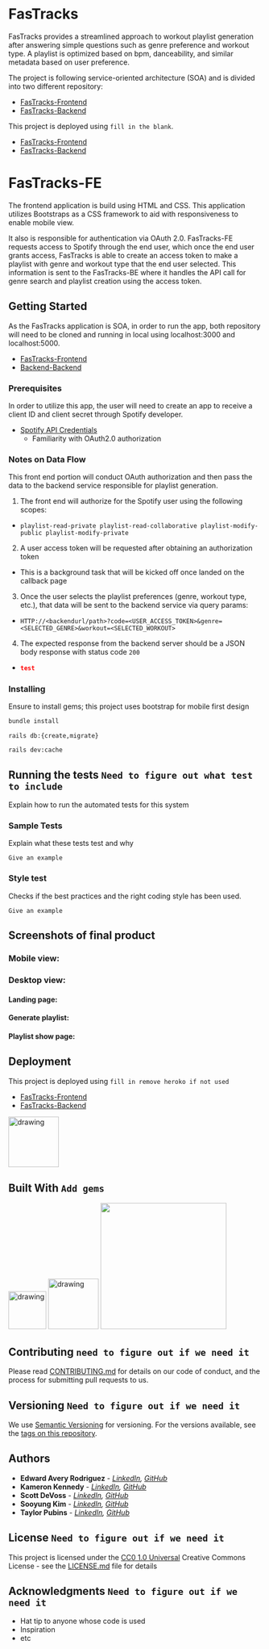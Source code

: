 # FasTracks 
FasTracks provides a streamlined approach to workout playlist generation after answering simple questions such as genre preference and workout type.  A playlist is optimized based on bpm, danceability, and similar metadata based on user preference.

The project is following service-oriented architecture (SOA) and is divided into two different repository:
  - [FasTracks-Frontend](https://github.com/FasTracks/FasTracks-FE)
  - [FasTracks-Backend](https://github.com/FasTracks/FasTracks-BE)

This project is deployed using `fill in the blank`. 
  - [FasTracks-Frontend]()
  - [FasTracks-Backend]()

# FasTracks-FE

The frontend application is build using HTML and CSS. This application utilizes Bootstraps as a CSS framework to aid with responsiveness to enable mobile view.  

It also is responsible for authentication via OAuth 2.0. FasTracks-FE requests access to Spotify through the end user, which once the end user grants access, FasTracks is able to create an access token to make a playlist with genre and workout type that the end user selected.  This information is sent to the FasTracks-BE where it handles the API call for genre search and playlist creation using the access token.

## Getting Started

As the FasTracks application is SOA, in order to run the app, both repository will need to be cloned and running in local using localhost:3000 and localhost:5000.

  - [FasTracks-Frontend](https://github.com/FasTracks/FasTracks-FE)
  - [Backend-Backend](https://github.com/FasTracks/FasTracks-BE)

### Prerequisites

In order to utilize this app, the user will need to create an app to receive a client ID and client secret through Spotify developer.

  - [Spotify API Credentials](https://developer.spotify.com/documentation/web-api/concepts/apps)
    - Familiarity with OAuth2.0 authorization

### Notes on Data Flow
This front end portion will conduct OAuth authorization and then pass the data to the backend service responsible for playlist generation.

1.  The front end will authorize for the Spotify user using the following scopes:
   - `playlist-read-private playlist-read-collaborative playlist-modify-public playlist-modify-private`
2.  A user access token will be requested after obtaining an authorization token
   -  This is a background task that will be kicked off once landed on the callback page
3.  Once the user selects the playlist preferences (genre, workout type, etc.), that data will be sent to the backend service via query params:
   -  `HTTP://<backendurl/path>?code=<USER_ACCESS_TOKEN>&genre=<SELECTED_GENRE>&workout=<SELECTED_WORKOUT>`
4.  The expected response from the backend server should be a JSON body response with status code `200`
   -  ```json
      test
      ```

### Installing

Ensure to install gems; this project uses bootstrap for mobile first design

```ruby
bundle install
```
```
rails db:{create,migrate}
```
```
rails dev:cache
```
## Running the tests `Need to figure out what test to include`

Explain how to run the automated tests for this system

### Sample Tests

Explain what these tests test and why

    Give an example

### Style test

Checks if the best practices and the right coding style has been used.

    Give an example

## Screenshots of final product
### Mobile view:


### Desktop view:
#### Landing page:


#### Generate playlist:


#### Playlist show page:


## Deployment

This project is deployed using `fill in remove heroko if not used`<br >
  - [FasTracks-Frontend]()
  - [FasTracks-Backend]()
  
<img src="https://logowik.com/content/uploads/images/heroku8748.jpg" alt="drawing" width="100"/>

## Built With `Add gems`

<img src="https://mikewilliamson.files.wordpress.com/2010/05/rails_on_ruby.jpg" alt="drawing" width="75"/>
<img src="https://codekitapp.com/images/help/free-bootstrap-icon@2x.png" alt="drawing" width="100"/>
<img src="https://storage.googleapis.com/pr-newsroom-wp/1/2018/11/Spotify_Logo_CMYK_Green.png" width="250"/>

## Contributing `need to figure out if we need it`

Please read [CONTRIBUTING.md](CONTRIBUTING.md) for details on our code
of conduct, and the process for submitting pull requests to us.

## Versioning `Need to figure out if we need it`

We use [Semantic Versioning](http://semver.org/) for versioning. For the versions
available, see the [tags on this
repository](https://github.com/PurpleBooth/a-good-readme-template/tags).

## Authors

  - **Edward Avery Rodriguez** - *[LinkedIn](https://www.linkedin.com/in/edward-avery-rodriguez/), [GitHub](https://github.com/TheAveryRodriguez)* 
  - **Kameron Kennedy** - *[LinkedIn](https://www.linkedin.com/in/kameron-kennedy-pe/), [GitHub](https://github.com/kameronk92)* 
  - **Scott DeVoss** - *[LinkedIn](https://www.linkedin.com/in/scott-devoss/), [GitHub](https://github.com/scottdevoss)* 
  - **Sooyung Kim** - *[LinkedIn](https://www.linkedin.com/in/sooyung-kim/), [GitHub](https://github.com/skim1027)* 
  - **Taylor Pubins** - *[LinkedIn](https://www.linkedin.com/in/trpubins/), [GitHub](https://github.com/trpubz)* 

## License `Need to figure out if we need it`

This project is licensed under the [CC0 1.0 Universal](LICENSE.md)
Creative Commons License - see the [LICENSE.md](LICENSE.md) file for
details

## Acknowledgments `Need to figure out if we need it`

  - Hat tip to anyone whose code is used
  - Inspiration
  - etc
